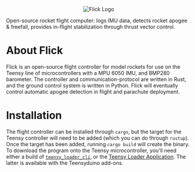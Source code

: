 <div align="center">
    <img src="https://github.com/optimisticside/flick/blob/master/assets/logo-wide.png" alt="Flick Logo">
</div>

Open-source rocket flight computer: logs IMU data, detects rocket apogee & freefall, provides in-flight stabilization through thrust vector control.

# About Flick
Flick is an open-source flight controller for model rockets for use on the Teensy line of microcontrollers with a MPU 6050 IMU, and BMP280 barometer. The controller and communication-protocol are written in Rust, and the ground control system is written in Python. Flick will eventually control automatic apogee detection in flight and parachute deployment.

# Installation
The flight controller can be installed through `cargo`, but the target for the Teensy controller will need to be added (which you can do through `rustup`). Once the target has been added, running `cargo build` will create the binary. To download the program onto the Teensy microcontroller, you'll need either a build of [`teensy_loader_cli`](https://github.com/PaulStoffregen/teensy_loader_cli), or the [Teensy Loader Application](https://www.pjrc.com/teensy/loader.html). The latter is available with the Teensyduino add-ons.
